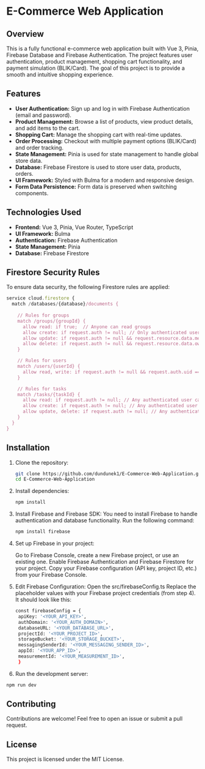 # E-Commerce Web Application

## Overview
This is a fully functional e-commerce web application built with Vue 3, Pinia, Firebase Database and Firebase Authentication. The project features user authentication, product management, shopping cart functionality, and payment simulation (BLIK/Card). The goal of this project is to provide a smooth and intuitive shopping experience.

## Features
- **User Authentication:** Sign up and log in with Firebase Authentication (email and password).
- **Product Management:** Browse a list of products, view product details, and add items to the cart.
- **Shopping Cart:** Manage the shopping cart with real-time updates.
- **Order Processing:** Checkout with multiple payment options (BLIK/Card) and order tracking.
- **State Management:** Pinia is used for state management to handle global store data.
- **Database:** Firebase Firestore is used to store user data, products, orders.
- **UI Framework:** Styled with Bulma for a modern and responsive design.
- **Form Data Persistence:** Form data is preserved when switching components.

## Technologies Used
- **Frontend:** Vue 3, Pinia, Vue Router, TypeScript
- **UI Framework:** Bulma
- **Authentication:** Firebase Authentication
- **State Management:** Pinia
- **Database:** Firebase Firestore

## Firestore Security Rules
To ensure data security, the following Firestore rules are applied:
```javascript
service cloud.firestore {
  match /databases/{database}/documents {
    
    // Rules for groups
    match /groups/{groupId} {
      allow read: if true;  // Anyone can read groups
      allow create: if request.auth != null; // Only authenticated users can create groups
      allow update: if request.auth != null && request.resource.data.members != null && request.auth.uid != null; // Users can add themselves to a group (pendingMembers)
      allow delete: if request.auth != null && request.resource.data.owner == request.auth.uid; // Only the group owner can delete
    }

    // Rules for users
    match /users/{userId} {
      allow read, write: if request.auth != null && request.auth.uid == userId;
    }

    // Rules for tasks
    match /tasks/{taskId} {
      allow read: if request.auth != null; // Any authenticated user can read tasks
      allow create: if request.auth != null; // Any authenticated user can create tasks
      allow update, delete: if request.auth != null; // Any authenticated user can update and delete tasks
    }
  }
}
```

## Installation
1. Clone the repository:
   ```sh
   git clone https://github.com/dundunek1/E-Commerce-Web-Application.git
   cd E-Commerce-Web-Application
   ```
2. Install dependencies:
   ```sh
   npm install
   ```
3. Install Firebase and Firebase SDK: You need to install Firebase to handle authentication and database functionality. Run the following command:
   ```sh
   npm install firebase
   ```
4. Set up Firebase in your project:

   Go to Firebase Console, create a new Firebase project, or use an existing one.
   Enable Firebase Authentication and Firebase Firestore for your project.
   Copy your Firebase configuration (API key, project ID, etc.) from your Firebase Console.

5. Edit Firebase Configuration:
   Open the src/firebaseConfig.ts
   Replace the placeholder values with your Firebase project credentials (from step 4). It should look like this:
   ```sh
   const firebaseConfig = {
    apiKey: '<YOUR_API_KEY>',
    authDomain: '<YOUR_AUTH_DOMAIN>',
    databaseURL: '<YOUR_DATABASE_URL>',
    projectId: '<YOUR_PROJECT_ID>',
    storageBucket: '<YOUR_STORAGE_BUCKET>',
    messagingSenderId: '<YOUR_MESSAGING_SENDER_ID>',
    appId: '<YOUR_APP_ID>',
    measurementId: '<YOUR_MEASUREMENT_ID>',
    }
   ```
  6. Run the development server:
   ```sh
   npm run dev
   ```
## Contributing
Contributions are welcome! Feel free to open an issue or submit a pull request.

## License
This project is licensed under the MIT License.
